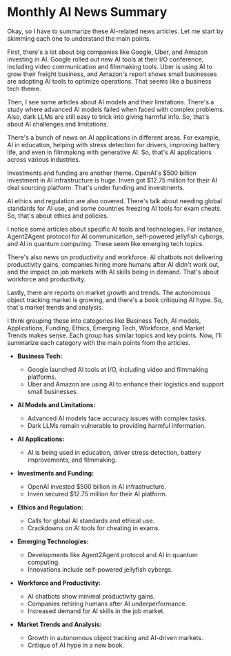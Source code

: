 # Monthly AI News Summary

<think>
Okay, so I have to summarize these AI-related news articles. Let me start by skimming each one to understand the main points. 

First, there's a lot about big companies like Google, Uber, and Amazon investing in AI. Google rolled out new AI tools at their I/O conference, including video communication and filmmaking tools. Uber is using AI to grow their freight business, and Amazon's report shows small businesses are adopting AI tools to optimize operations. That seems like a business tech theme.

Then, I see some articles about AI models and their limitations. There's a study where advanced AI models failed when faced with complex problems. Also, dark LLMs are still easy to trick into giving harmful info. So, that's about AI challenges and limitations.

There's a bunch of news on AI applications in different areas. For example, AI in education, helping with stress detection for drivers, improving battery life, and even in filmmaking with generative AI. So, that's AI applications across various industries.

Investments and funding are another theme. OpenAI's $500 billion investment in AI infrastructure is huge. Inven got $12.75 million for their AI deal sourcing platform. That's under funding and investments.

AI ethics and regulation are also covered. There's talk about needing global standards for AI use, and some countries freezing AI tools for exam cheats. So, that's about ethics and policies.

I notice some articles about specific AI tools and technologies. For instance, Agent2Agent protocol for AI communication, self-powered jellyfish cyborgs, and AI in quantum computing. These seem like emerging tech topics.

There's also news on productivity and workforce. AI chatbots not delivering productivity gains, companies hiring more humans after AI didn't work out, and the impact on job markets with AI skills being in demand. That's about workforce and productivity.

Lastly, there are reports on market growth and trends. The autonomous object tracking market is growing, and there's a book critiquing AI hype. So, that's market trends and analysis.

I think grouping these into categories like Business Tech, AI models, Applications, Funding, Ethics, Emerging Tech, Workforce, and Market Trends makes sense. Each group has similar topics and key points. Now, I'll summarize each category with the main points from the articles.
</think>

- **Business Tech:**
  - Google launched AI tools at I/O, including video and filmmaking platforms.
  - Uber and Amazon are using AI to enhance their logistics and support small businesses.

- **AI Models and Limitations:**
  - Advanced AI models face accuracy issues with complex tasks.
  - Dark LLMs remain vulnerable to providing harmful information.

- **AI Applications:**
  - AI is being used in education, driver stress detection, battery improvements, and filmmaking.

- **Investments and Funding:**
  - OpenAI invested $500 billion in AI infrastructure.
  - Inven secured $12.75 million for their AI platform.

- **Ethics and Regulation:**
  - Calls for global AI standards and ethical use.
  - Crackdowns on AI tools for cheating in exams.

- **Emerging Technologies:**
  - Developments like Agent2Agent protocol and AI in quantum computing.
  - Innovations include self-powered jellyfish cyborgs.

- **Workforce and Productivity:**
  - AI chatbots show minimal productivity gains.
  - Companies rehiring humans after AI underperformance.
  - Increased demand for AI skills in the job market.

- **Market Trends and Analysis:**
  - Growth in autonomous object tracking and AI-driven markets.
  - Critique of AI hype in a new book.